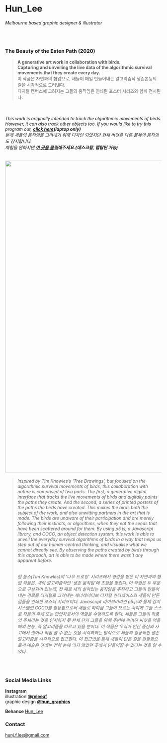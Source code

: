 # Hun_Lee
###### Melbourne based graphic designer & illustrator
<br/>

### The Beauty of the Eaten Path (2020)
>**A generative art work in collaboration with birds.<br/>
Capturing and unveiling the live data of the algorithmic survival movements that they create every day. <br/>**
이 작품은 자연과의 협업으로, 새들이 매일 만들어내는 알고리즘적 생존본능의 길을 시각적으로 드러낸다.<br/>
디지털 캔버스에 그려지는 그들의 움직임은 인쇄된 포스터 시리즈와 함께 전시된다. <br/>
<br/>

###### *This work is originally intended to track the algorithmic movements of birds.<br/> However, it can also track other objects too. If you would like to try this program out, **[click here](https://hunoong.github.io/Hun_Lee/The_Beauty_of_the_Eaten_Path2/)(laptop only)***  <br/> *본래 새들의 움직임을 그려내기 위해 디자인 되었지만 현재 버전은 다른 물체의 움직임도 감지합니다. <br/> 체험을 원하시면 **[이 곳을 클릭](https://hunoong.github.io/Hun_Lee/The_Beauty_of_the_Eaten_Path2/)해주세요.(데스크탑, 랩탑만 가능)***<br/>
<img src="https://hunoong.github.io/Hun_Lee/The_Beauty_of_the_Eaten_Path_.png" width="1000"><br/>

>###### Inspired by Tim Knowles’s ‘Tree Drawings’, but focused on the algorithmic survival movements of birds, this collaboration with nature is comprised of two parts. The first, a generative digital interface that tracks the live movements of birds and digitally paints the paths they create. And the second, a series of printed posters of the paths the birds have created. This makes the birds both the subject of the work, and also unwitting partners in the art that is made. The birds are unaware of their participation and are merely following their instincts, or algorithms, when they eat the seeds that have been scattered around for them. By using p5.js, a Javascript library, and COCO, an object detection system, this work is able to unveil the everyday survival algorithms of birds in a way that helps us step out of our human-centred thinking, and visualise what we cannot directly see. By observing the paths created by birds through this approach, art is able to be made where there wasn’t any apparent before.
>###### 팀 놀스(Tim Knowles)의 ‘나무 드로잉’ 시리즈에서 영감을 받은 이 자연과의 협업 작품은, 새의 알고리즘적인 ‘생존 움직임’에 초점을 맞췄다. 이 작업은 두 부분으로 구성되어 있는데, 첫 째로 새의 살아있는 움직임을 추적하고 그들이 만들어내는 경로를 디지털로 그려내는 제너레이티브 디지털 인터페이스와 새들이 만든 길들을 인쇄한 포스터 시리즈이다. Javascript 라이브러리인 p5.js와 물체 감지 시스템인 COCO를 활용함으로써 새들로 하여금 그들이 모르는 사이에 그들 스스로 작품의 주체 또는 협업자로서의 역할을 수행하도록 한다. 새들은 그들이 작품의 주체라는 것을 인지하지 못 한채 단지 그들을 위해 주변에 뿌려진 씨앗을 먹을 때의 본능, 즉 알고리즘을 따르고 있을 뿐이다. 이 작품은 우리가 인간 중심의 사고에서 벗어나 직접 볼 수 없는 것을 시각화하는 방식으로 새들의 일상적인 생존 알고리즘을 시각적으로 접근한다. 이 접근법을 통해 새들이 만든 길을 관찰함으로써 예술은 전에는 전혀 눈에 띄지 않았던 곳에서 만들어질 수 있다는 것을 알 수 있다.
<br/>

### Social Media Links
**Instagram** <br/> 
illustration **@[releeaf](https://www.instagram.com/releeaf/)** <br/>
graphic design **[@hun_graphics](https://www.instagram.com/hun_graphics/)** <br/>

**Behance** [Hun_Lee](https://www.behance.net/hun_lee)<br/>

### Contact
hunj.f.lee@gmail.com
<br/>
